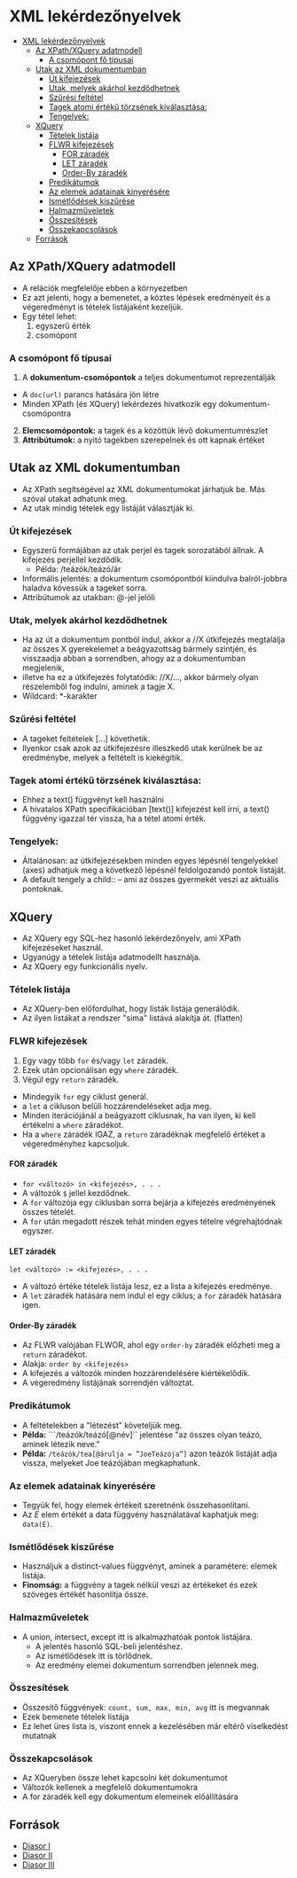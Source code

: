 # XML lekérdezőnyelvek

<!--toc:start-->
- [XML lekérdezőnyelvek](#xml-lekérdezőnyelvek)
  - [Az XPath/XQuery adatmodell](#az-xpathxquery-adatmodell)
    - [A csomópont fő típusai](#a-csomópont-fő-típusai)
  - [Utak az XML dokumentumban](#utak-az-xml-dokumentumban)
    - [Út kifejezések](#út-kifejezések)
    - [Utak, melyek akárhol kezdődhetnek](#utak-melyek-akárhol-kezdődhetnek)
    - [Szűrési feltétel](#szűrési-feltétel)
    - [Tagek atomi értékű törzsének kiválasztása:](#tagek-atomi-értékű-törzsének-kiválasztása)
    - [Tengelyek:](#tengelyek)
  - [XQuery](#xquery)
    - [Tételek listája](#tételek-listája)
    - [FLWR kifejezések](#flwr-kifejezések)
      - [FOR záradék](#for-záradék)
      - [LET záradék](#let-záradék)
      - [Order-By záradék](#order-by-záradék)
    - [Predikátumok](#predikátumok)
    - [Az elemek adatainak kinyerésére](#az-elemek-adatainak-kinyerésére)
    - [Ismétlődések kiszűrése](#ismétlődések-kiszűrése)
    - [Halmazműveletek](#halmazműveletek)
    - [Összesítések](#összesítések)
    - [Összekapcsolások](#összekapcsolások)
  - [Források](#források)
<!--toc:end-->

## Az XPath/XQuery adatmodell
- A relációk megfelelője ebben a környezetben
- Ez azt jelenti, hogy a bemenetet, a köztes lépések eredményeit és a végeredményt is tételek listájaként kezeljük.
- Egy tétel lehet:
  1. egyszerű érték
  2. csomópont

### A csomópont fő típusai
1. A **dokumentum-csomópontok** a teljes dokumentumot reprezentálják
  - A ```doc(url)``` parancs hatására jön létre
  - Minden XPath (és XQuery) lekérdezés hivatkozik egy dokumentum-csomópontra
2. **Elemcsomópontok:** a tagek és a közöttük lévő dokumentumrészlet
3. **Attribútumok:** a nyitó tagekben szerepelnek és ott kapnak értéket

## Utak az XML dokumentumban
- Az XPath segítségével az XML dokumentumokat járhatjuk be. Más 
szóval utakat adhatunk meg.
- Az utak mindig tételek egy listáját választják ki.

### Út kifejezések
- Egyszerű formájában az utak perjel és tagek 
sorozatából állnak. A kifejezés perjellel kezdődik.
  - Példa: /teázók/teázó/ár
- Informális jelentés: a dokumentum csomópontból 
kiindulva balról-jobbra haladva kövessük a tageket 
sorra.
- Attribútumok az utakban: @-jel jelöli

### Utak, melyek akárhol kezdődhetnek
- Ha az út a dokumentum pontból indul, akkor a //X útkifejezés 
megtalálja az összes X gyerekelemet a beágyazottság bármely 
szintjén, és visszaadja abban a sorrendben, ahogy az a 
dokumentumban megjelenik, 
- illetve ha ez a útkifejezés folytatódik: //X/…, akkor bármely olyan 
részelemből fog indulni, aminek a tagje X.
- Wildcard: *-karakter

### Szűrési feltétel
- A tageket feltételek $[\dots]$ követhetik.
- Ilyenkor csak azok az útkifejezésre illeszkedő utak kerülnek be az eredménybe, melyek a feltételt is kiekégítik.

### Tagek atomi értékű törzsének kiválasztása:
- Ehhez a text() függvényt kell használni
- A hivatalos XPath specifikációban [text()] kifejezést kell írni, a text() 
függvény igazzal tér vissza, ha a tétel atomi érték.

### Tengelyek:
- Általánosan: az útkifejezésekben minden egyes 
lépésnél tengelyekkel (axes) adhatjuk meg a 
következő lépésnél feldolgozandó pontok listáját.
- A default tengely a child:: – ami az összes 
gyermekét veszi az aktuális pontoknak.

## XQuery
- Az XQuery egy SQL-hez hasonló lekérdezőnyelv, ami 
XPath kifejezéseket használ.
- Ugyanúgy a tételek listája adatmodellt használja.
- Az XQuery egy funkcionális nyelv.

### Tételek listája
- Az XQuery-ben előfordulhat, hogy listák listája generálódik.
- Az ilyen listákat a rendszer "sima" listává alakítja át. (flatten)

### FLWR kifejezések
1. Egy vagy több ```for``` és/vagy ```let``` záradék.
2. Ezek után opcionálisan egy ```where``` záradék.
3. Végül egy ```return``` záradék.

- Mindegyik ```for``` egy ciklust generál.
- a ```let``` a cikluson belüli hozzárendeléseket adja meg.
- Minden iterációjánál a beágyazott ciklusnak, ha 
van ilyen, ki kell értékelni a ```where``` záradékot.
- Ha a ```where``` záradék IGAZ, a ```return``` záradéknak 
megfelelő értéket a végeredményhez kapcsoljuk.

#### FOR záradék
- ```for <változó> in <kifejezés>, . . .```
- A változók ```$``` jellel kezdődnek.
- A ```for``` változója egy ciklusban sorra bejárja a kifejezés eredményének 
összes tételét.
- A ```for``` után megadott részek tehát minden egyes tételre 
végrehajtódnak egyszer.

#### LET záradék
```let <változó> := <kifejezés>, . . .```
- A változó értéke tételek listája lesz, ez a lista a kifejezés eredménye.
- A ```let``` záradék hatására nem indul el egy ciklus; a ```for``` záradék hatására 
igen.

#### Order-By záradék
- Az FLWR valójában FLWOR, ahol egy ```order-by``` záradék 
előzheti meg a ```return``` záradékot.
- Alakja: ```order by <kifejezés>```
- A kifejezés a változók minden hozzárendelésére 
kiértékelődik.
- A végeredmény listájának sorrendjén változtat.

### Predikátumok
- A feltételekben a "létezést" követeljük meg.
- **Példa:** ```/teázók/teázó[@név]`` jelentése "az összes 
olyan teázó, aminek létezik neve."
- **Példa:** ```/teázók/tea[@árulja = ”JoeTeázója”]``` azon 
teázók listáját adja vissza, melyeket Joe teázójában 
megkaphatunk.

### Az elemek adatainak kinyerésére
- Tegyük fel, hogy elemek értékeit szeretnénk összehasonlítani.
- Az $E$ elem értékét a data függvény használatával kaphatjuk meg: ```data(E)```. 

### Ismétlődések kiszűrése
- Használjuk a distinct-values függvényt, aminek a paramétere: 
elemek listája.
- **Finomság:** a függvény a tagek nélkül veszi az értékeket és ezek 
szöveges értékét hasonlítja össze.

### Halmazműveletek
- A union, intersect, except itt is  alkalmazhatóak pontok listájára.
  - A jelentés hasonló SQL-beli jelentéshez.
  - Az ismétlődések itt is törlődnek.
  - Az eredmény elemei dokumentum sorrendben jelennek meg.

### Összesítések
- Összesítő függvények: ```count, sum, max, min, avg``` itt is megvannak
- Ezek bemenete tételek listája
- Ez lehet üres lista is, viszont ennek a kezelésében már eltérő 
viselkedést mutatnak

### Összekapcsolások
- Az XQueryben össze lehet kapcsolni két dokumentumot
- Változók kellenek a megfelelő dokumentumokra
- A for záradék kell egy dokumentum elemeinek előállítására

## Források
- [Diasor I](https://canvas.elte.hu/courses/34807/files/2253342/download)
- [Diasor II](https://canvas.elte.hu/courses/34807/files/2253340/download)
- [Diasor III](https://canvas.elte.hu/courses/34807/files/2253341/download)